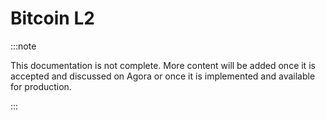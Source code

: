 # Bitcoin L2

:::note

This documentation is not complete. More content will be added once it is accepted and discussed on Agora or once it is implemented and available for production.

:::
